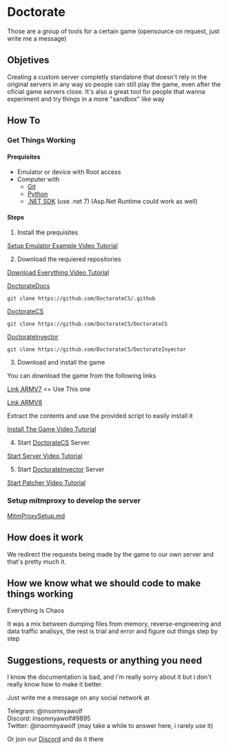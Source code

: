 # Doctorate

Those are a group of tools for a certain game (opensource on request, just write me a message)

## Objetives

Creating a custom server completly standalone that doesn't rely in the original servers in any way so people can still play the game,
even after the oficial game servers close.
It's also a great tool for people that wanna experiment and try things in a more "sandbox" like way

## How To

### Get Things Working

#### Prequisites

* Emulator or device with Root access
* Computer with
  * [Git](https://git-scm.com/)
  * [Python](https://www.python.org/downloads/)
  * [.NET SDK](https://dotnet.microsoft.com/en-us/download) (use .net 7) (Asp.Net Runtime could work as well)

#### Steps

1. Install the prequisites

[Setup Emulator Example Video Tutorial](https://youtu.be/dtjgg1dcAOQ)

2. Download the requiered repositories

[Download Everything Video Tutorial](https://youtu.be/W5j2fOhOikA)

[DoctorateDocs]

```
git clone https://github.com/DoctorateCS/.github
```

[DoctorateCS]

```
git clone https://github.com/DoctorateCS/DoctorateCS
```

[DoctorateInyector]

```
git clone https://github.com/DoctorateCS/DoctorateInyector
```

3. Download and install the game

You can download the game from the following links

[Link ARMV7](https://arknights.moe/download-32) <= Use This one

[Link ARMV8](https://arknights.moe/download-64)

Extract the contents and use the provided script to easily install it

[Install The Game Video Tutorial](https://youtu.be/1tqyDbXksaM)

4. Start [DoctorateCS] Server

[Start Server Video Tutorial](https://youtu.be/gB956k_6AHA)

5. Start [DoctorateInyector] Server

[Start Patcher Video Tutorial](https://youtu.be/S0doMU9SmGg)

### Setup mitmproxy to develop the server

[MitmProxySetup.md](/MitmProxySetup.md)

## How does it work

We redirect the requests being made by the game to our own server and that's pretty much it.

## How we know what we should code to make things working

Everything Is Chaos

It was a mix between dumping files from memory, reverse-engineering and data traffic analisys, the rest is trial and error and figure out things step by step

## Suggestions, requests or anything you need

I know the documentation is bad, and i'm really sorry about it but i don't really know how to make it better.

Just write me a message on any social network at

Telegram: @insomnyawolf  
Discord: insomnyawolf#9895  
Twitter: @insomnyawolf (may take a while to answer here, i rarely use it)

Or join our [Discord] and do it there

[Discord]: https://discord.gg/pUj8HQ5FQU
[DoctorateDocs]: https://github.com/DoctorateCS/.github
[DoctorateCS]: https://github.com/DoctorateCS/DoctorateCS
[DoctorateInyector]: https://github.com/DoctorateCS/DoctorateInyector